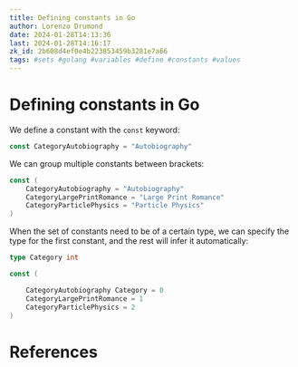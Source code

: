 ```yaml
---
title: Defining constants in Go
author: Lorenzo Drumond
date: 2024-01-28T14:13:36
last: 2024-01-28T14:16:17
zk_id: 2b608d4ef0e4b223853459b3281e7a66
tags: #sets #golang #variables #define #constants #values
---
```



# Defining constants in Go
We define a constant with the `const` keyword:

```go
const CategoryAutobiography = "Autobiography"
```

We can group multiple constants between brackets:

```go
const (
    CategoryAutobiography = "Autobiography"
    CategoryLargePrintRomance = "Large Print Romance"
    CategoryParticlePhysics = "Particle Physics"
)
```

When the set of constants need to be of a certain type, we can specify the type for the first constant, and the rest will infer it automatically:
```go
type Category int

const (

    CategoryAutobiography Category = 0
    CategoryLargePrintRomance = 1
    CategoryParticlePhysics = 2
)
```

# References
